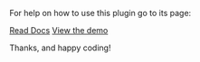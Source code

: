 For help on how to use this plugin go to its page:

<a href="http://zackperdue.com/tutorials/simple-jquery-modal-plugin/">Read Docs</a>
<a href="http://staging.arr.ae/Simple-jQuery-Modal-Plugin/">View the demo</a>

Thanks, and happy coding!